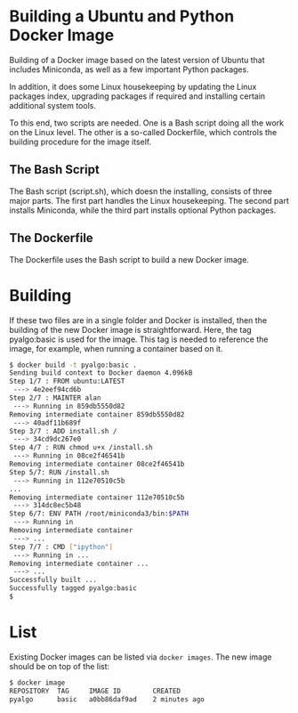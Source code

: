 
# Building a Ubuntu and Python Docker Image

Building of a Docker image based on the latest version of Ubuntu that includes
Miniconda, as well as a few important Python packages.

In addition, it does some Linux housekeeping by updating the Linux packages index,
upgrading packages if required and installing certain additional system tools.

To this end, two scripts are needed. One is a Bash script doing all the work on the
Linux level. The other is a so-called Dockerfile, which controls the building
procedure for the image itself.

## The Bash Script

The Bash script (script.sh), which doesn the installing, consists of three major
parts. The first part handles the Linux housekeeping. The second part installs
Miniconda, while the third part installs optional Python packages.

## The Dockerfile

The Dockerfile uses the Bash script to build a new Docker image.

# Building

If these two files are in a single folder and Docker is installed, then the building
of the new Docker image is straightforward. Here, the tag pyalgo:basic is used for
the image. This tag is needed to reference the image, for example, when running a
container based on it.

```bash
$ docker build -t pyalgo:basic .
Sending build context to Docker daemon 4.096kB
Step 1/7 : FROM ubuntu:LATEST
 ---> 4e2eef94cd6b
Step 2/7 : MAINTER alan
 ---> Running in 859db5550d82
Removing intermediate container 859db5550d82
 ---> 40adf11b689f
Step 3/7 : ADD install.sh /
 ---> 34cd9dc267e0
Step 4/7 : RUN chmod u+x /install.sh
 ---> Running in 08ce2f46541b
Removing intermediate container 08ce2f46541b
Step 5/7: RUN /install.sh
 ---> Running in 112e70510c5b
...
Removing intermediate container 112e70510c5b
 ---> 314dc8ec5b48
Step 6/7: ENV PATH /root/miniconda3/bin:$PATH
 ---> Running in 
Removing intermediate container
 ---> ...
Step 7/7 : CMD ["ipython"]
 ---> Running in ...
Removing intermediate container ...
 ---> ...
Successfully built ...
Successfully tagged pyalgo:basic
$
```

# List

Existing Docker images can be listed via `docker images`. The new image should be on
top of the list:

```bash
$ docker image
REPOSITORY  TAG     IMAGE ID        CREATED
pyalgo      basic   a0bb86daf9ad    2 minutes ago
```
